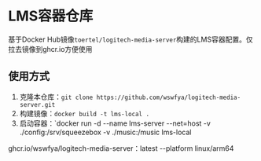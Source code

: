 # LMS容器仓库
基于Docker Hub镜像`toertel/logitech-media-server`构建的LMS容器配置。仅拉去镜像到ghcr.io方便使用
## 使用方式
1. 克隆本仓库：`git clone https://github.com/wswfya/logitech-media-server.git`
2. 构建镜像：`docker build -t lms-local .`
3. 启动容器：`docker run -d --name lms-server --net=host -v ./config:/srv/squeezebox -v ./music:/music lms-local
      
  ghcr.io/wswfya/logitech-media-server：latest --platform linux/arm64
